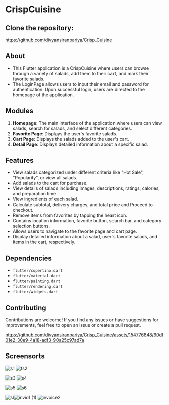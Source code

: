 # CrispCuisine

## Clone the repository:

 https://github.com/divyansiranpariya/Crisp_Cuisine

## About

- This Flutter application is a CrispCuisine where users can browse through a variety of salads, add them to their cart, and mark their favorite salads.
- The LoginPage allows users to input their email and password for authentication. Upon successful login, users are directed to the homepage of the application.


## Modules
1. **Homepage**: The main interface of the application where users can view salads, search for salads, and select different categories.
2. **Favorite Page**: Displays the user's favorite salads.
3. **Cart Page**: Displays the salads added to the user's cart.
4. **Detail Page**: Displays detailed information about a specific salad.


## Features
- View salads categorized under different criteria like "Hot Sale", "Popularity", or view all salads.
- Add salads to the cart for purchase.
- View details of salads including images, descriptions, ratings, calories, and preparation time.
- View ingredients of each salad.
- Calculate subtotal, delivery charges, and total price and Proceed to checkout.
- Remove items from favorites by tapping the heart icon.
- Contains location information, favorite button, search bar, and category selection buttons.
- Allows users to navigate to the favorite page and cart page.
- Display detailed information about a salad, user's favorite salads, and items in the cart, respectively.

## Dependencies

- `flutter/cupertino.dart`
- `flutter/material.dart`
- `flutter/painting.dart`
- `flutter/rendering.dart`
- `flutter/widgets.dart`

## Contributing

Contributions are welcome! If you find any issues or have suggestions for improvements, feel free to open an issue or create a pull request.



https://github.com/divyansiranpariya/Crisp_Cuisine/assets/154776848/90df01e2-30e9-4a18-adf3-90a25c97ad7a



## Screensorts


![s1](https://github.com/divyansiranpariya/Crisp_Cuisine/assets/154776848/d5f3db23-8753-43ca-9281-e89ce5ba9ef9)
![fs2](https://github.com/divyansiranpariya/Crisp_Cuisine/assets/154776848/6739f05e-2c0e-4dc4-8008-28f3e5a9c60d)

![s3](https://github.com/divyansiranpariya/Crisp_Cuisine/assets/154776848/a5be2ec2-d17c-4320-92e8-7b700738b89e)
![s4](https://github.com/divyansiranpariya/Crisp_Cuisine/assets/154776848/51135a73-609c-44ca-b9dd-928439fee111)


![s5](https://github.com/divyansiranpariya/Crisp_Cuisine/assets/154776848/7315fa17-6b1c-45e2-8274-9741b41593f6)
![s6](https://github.com/divyansiranpariya/Crisp_Cuisine/assets/154776848/f4fbe4da-ccb3-48c8-b46b-1fb8aeec5999)

![sl](https://github.com/divyansiranpariya/Crisp_Cuisine/assets/154776848/a90b9992-7f6d-480e-9983-20adc77ad9d2)![invio1 (1)](https://github.com/divyansiranpariya/Crisp_Cuisine/assets/154776848/e4e906af-2f29-45bd-abfb-cda0c57bb8ae)
![invoice2](https://github.com/divyansiranpariya/Crisp_Cuisine/assets/154776848/505b8c72-579e-4d55-a347-b95fab580be9)



